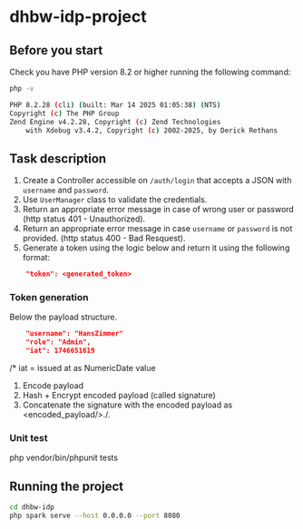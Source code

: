# dhbw-idp-project

## Before you start

Check you have PHP version 8.2 or higher running the following command:
```sh
php -v

PHP 8.2.28 (cli) (built: Mar 14 2025 01:05:38) (NTS)
Copyright (c) The PHP Group
Zend Engine v4.2.28, Copyright (c) Zend Technologies
    with Xdebug v3.4.2, Copyright (c) 2002-2025, by Derick Rethans
```

## Task description
1. Create a Controller accessible on `/auth/login` that accepts a JSON with `username` and `password`.
2. Use `UserManager` class to validate the credentials.
3. Return an appropriate error message in case of wrong user or password (http status 401 - Unauthorized).
4. Return an appropriate error message in case `username` or `password` is not provided. (http status 400 - Bad Resquest).
5. Generate a token using the logic below and return it using the following format:

```json
    "token": <generated_token>
```

### Token generation

Below the payload structure.

```json
    "username": "HansZimmer"
    "role": "Admin",
    "iat": 1746651619
```
/* iat = issued at as NumericDate value

1. Encode payload
2. Hash + Encrypt encoded payload (called signature)
3. Concatenate the signature with the encoded payload as <encoded_payload/>./<signature/>.

### Unit test
php vendor/bin/phpunit tests

## Running the project

```sh
cd dhbw-idp
php spark serve --host 0.0.0.0 --port 8080
```